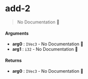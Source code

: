 # add\-2

> No Documentation 🚧

#### Arguments

- **arg0** : `IVec3` \- No Documentation 🚧
- **arg1** : `i32` \- No Documentation 🚧

#### Returns

- **arg0** : `IVec3` \- No Documentation 🚧